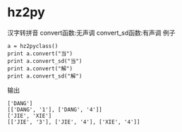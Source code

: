 # hz2py
汉字转拼音
convert函数:无声调 
convert_sd函数:有声调
例子
```
a = hz2pyclass()
print a.convert("当")
print a.convert_sd("当")
print a.convert("解")
print a.convert_sd("解")
```
输出
```
['DANG']
[['DANG', '1'], ['DANG', '4']]
['JIE', 'XIE']
[['JIE', '3'], ['JIE', '4'], ['XIE', '4']]
```
